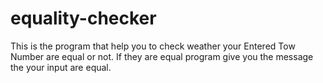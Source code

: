 # equality-checker
This is the program that help you to check weather your Entered Tow Number are equal or not. If they are equal program give you the message the your input are equal. 
